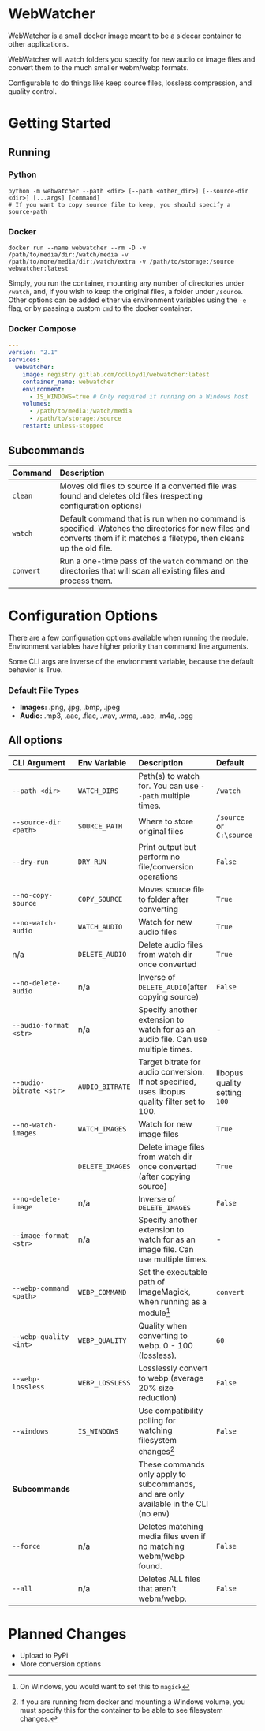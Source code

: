 # WebWatcher

WebWatcher is a small docker image meant to be a sidecar container to other applications.

WebWatcher will watch folders you specify for new audio or image files and convert them to the much smaller webm/webp formats.

Configurable to do things like keep source files, lossless compression, and quality control.

# Getting Started

## Running

### Python
```shell
python -m webwatcher --path <dir> [--path <other_dir>] [--source-dir <dir>] [...args] [command]
# If you want to copy source file to keep, you should specify a source-path
```

### Docker

```shell
docker run --name webwatcher --rm -D -v /path/to/media/dir:/watch/media -v /path/to/more/media/dir:/watch/extra -v /path/to/storage:/source webwatcher:latest
```

Simply, you run the container, mounting any number of directories under `/watch`, and, if you wish to keep the original files, a folder under `/source`.  Other options can be added either via environment variables using the `-e` flag, or by passing a custom `cmd` to the docker container.

### Docker Compose
```yaml
---
version: "2.1"
services:
  webwatcher:
    image: registry.gitlab.com/cclloyd1/webwatcher:latest
    container_name: webwatcher
    environment:
      - IS_WINDOWS=true # Only required if running on a Windows host
    volumes:
      - /path/to/media:/watch/media
      - /path/to/storage:/source
    restart: unless-stopped
```



## Subcommands 

| Command   | Description                                                                                                                                                               |
|:----------|:--------------------------------------------------------------------------------------------------------------------------------------------------------------------------|
| `clean`   | Moves old files to source if a converted file was found and deletes old files (respecting configuration options)                                                          |
| `watch`   | Default command that is run when no command is specified.  Watches the directories for new files and converts them if it matches a filetype, then cleans up the old file. |
| `convert` | Run a one-time pass of the `watch` command on the directories that will scan all existing files and process them.                                                         |



# Configuration Options

There are a few configuration options available when running the module.  Environment variables have higher priority than command line arguments.

Some CLI args are inverse of the environment variable, because the default behavior is True.

### Default File Types
- **Images:** .png, .jpg, .bmp, .jpeg
- **Audio:** .mp3, .aac, .flac, .wav, .wma, .aac, .m4a, .ogg

## All options

| CLI Argument            | Env Variable    | Description                                                                                    | Default                       |
|:------------------------|:----------------|:-----------------------------------------------------------------------------------------------|:------------------------------|
| `--path <dir>`          | `WATCH_DIRS`    | Path(s) to watch for.  You can use `--path` multiple times.                                    | `/watch`                      |
| `--source-dir <path>`   | `SOURCE_PATH`   | Where to store original files                                                                  | `/source` or `C:\source`      |
| `--dry-run`             | `DRY_RUN`       | Print output but perform no file/conversion operations                                         | `False`                       |
| `--no-copy-source`      | `COPY_SOURCE`   | Moves source file to folder after converting                                                   | `True`                        |
| `--no-watch-audio`      | `WATCH_AUDIO`   | Watch for new audio files                                                                      | `True`                        |
| n/a                     | `DELETE_AUDIO`  | Delete audio files from watch dir once converted                                               | `True`                        |
| `--no-delete-audio`     | n/a             | Inverse of `DELETE_AUDIO`(after copying source)                                                | `False`                       |
| `--audio-format <str>`  | n/a             | Specify another extension to watch for as an audio file.  Can use multiple times.              | -                             |
| `--audio-bitrate <str>` | `AUDIO_BITRATE` | Target bitrate for audio conversion. If not specified, uses libopus quality filter set to 100. | libopus quality setting `100` |
| `--no-watch-images`     | `WATCH_IMAGES`  | Watch for new image files                                                                      | `True`                        |
|                         | `DELETE_IMAGES` | Delete image files from watch dir once converted (after copying source)                        | `True`                        |
| `--no-delete-image`     | n/a             | Inverse of `DELETE_IMAGES`                                                                     | `False`                       |
| `--image-format <str>`  | n/a             | Specify another extension to watch for as an image file.  Can use multiple times.              | -                             |
| `--webp-command <path>` | `WEBP_COMMAND`  | Set the executable path of ImageMagick, when running as a module[^1]                           | `convert`                     |
| `--webp-quality <int>`  | `WEBP_QUALITY`  | Quality when converting to webp.  0 - 100 (lossless).                                          | `60`                          |
| `--webp-lossless`       | `WEBP_LOSSLESS` | Losslessly convert to webp (average 20% size reduction)                                        | `False`                       |
| `--windows`             | `IS_WINDOWS`    | Use compatibility polling for watching filesystem changes[^2]                                  | `False`                       |
| **Subcommands**         |                 | These commands only apply to subcommands, and are only available in the CLI (no env)           |                               |
| `--force`               | n/a             | Deletes matching media files even if no matching webm/webp found.                              | `False`                       |
| `--all`                 | n/a             | Deletes ALL files that aren't webm/webp.                                                       | `False`                       |

[^1]: On Windows, you would want to set this to `magick`
[^2]: If you are running from docker and mounting a Windows volume, you must specify this for the container to be able to see filesystem changes.


# Planned Changes
- Upload to PyPi
- More conversion options

